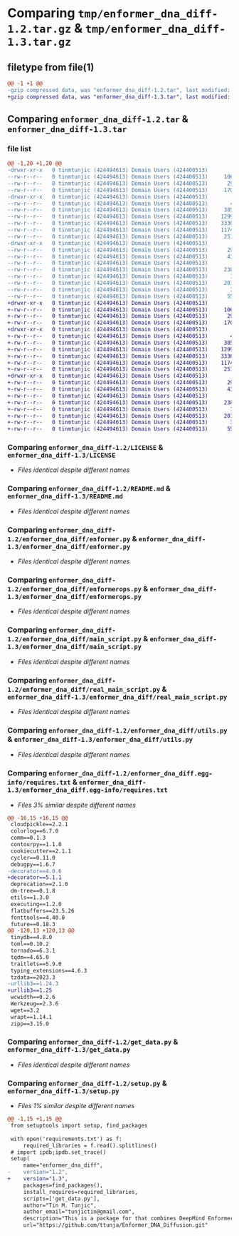 # Comparing `tmp/enformer_dna_diff-1.2.tar.gz` & `tmp/enformer_dna_diff-1.3.tar.gz`

## filetype from file(1)

```diff
@@ -1 +1 @@
-gzip compressed data, was "enformer_dna_diff-1.2.tar", last modified: Sun Jun 25 15:32:23 2023, max compression
+gzip compressed data, was "enformer_dna_diff-1.3.tar", last modified: Sun Jun 25 15:43:58 2023, max compression
```

## Comparing `enformer_dna_diff-1.2.tar` & `enformer_dna_diff-1.3.tar`

### file list

```diff
@@ -1,20 +1,20 @@
-drwxr-xr-x   0 tinmtunjic (424494613) Domain Users (424400513)        0 2023-06-25 15:32:23.000000 enformer_dna_diff-1.2/
--rw-r--r--   0 tinmtunjic (424494613) Domain Users (424400513)     1063 2023-06-10 15:19:31.000000 enformer_dna_diff-1.2/LICENSE
--rw-r--r--   0 tinmtunjic (424494613) Domain Users (424400513)      297 2023-06-25 15:32:23.000000 enformer_dna_diff-1.2/PKG-INFO
--rw-r--r--   0 tinmtunjic (424494613) Domain Users (424400513)     1707 2023-06-10 15:19:19.000000 enformer_dna_diff-1.2/README.md
-drwxr-xr-x   0 tinmtunjic (424494613) Domain Users (424400513)        0 2023-06-25 15:32:23.000000 enformer_dna_diff-1.2/enformer_dna_diff/
--rw-r--r--   0 tinmtunjic (424494613) Domain Users (424400513)       43 2023-06-09 23:02:20.000000 enformer_dna_diff-1.2/enformer_dna_diff/__init__.py
--rw-r--r--   0 tinmtunjic (424494613) Domain Users (424400513)     3851 2023-06-09 23:02:20.000000 enformer_dna_diff-1.2/enformer_dna_diff/enformer.py
--rw-r--r--   0 tinmtunjic (424494613) Domain Users (424400513)    12998 2023-06-25 15:31:15.000000 enformer_dna_diff-1.2/enformer_dna_diff/enformerops.py
--rw-r--r--   0 tinmtunjic (424494613) Domain Users (424400513)    33364 2023-06-08 16:34:50.000000 enformer_dna_diff-1.2/enformer_dna_diff/main_script.py
--rw-r--r--   0 tinmtunjic (424494613) Domain Users (424400513)    11745 2023-06-09 14:09:05.000000 enformer_dna_diff-1.2/enformer_dna_diff/real_main_script.py
--rw-r--r--   0 tinmtunjic (424494613) Domain Users (424400513)     2511 2023-06-25 15:31:19.000000 enformer_dna_diff-1.2/enformer_dna_diff/utils.py
-drwxr-xr-x   0 tinmtunjic (424494613) Domain Users (424400513)        0 2023-06-25 15:32:23.000000 enformer_dna_diff-1.2/enformer_dna_diff.egg-info/
--rw-r--r--   0 tinmtunjic (424494613) Domain Users (424400513)      297 2023-06-25 15:32:23.000000 enformer_dna_diff-1.2/enformer_dna_diff.egg-info/PKG-INFO
--rw-r--r--   0 tinmtunjic (424494613) Domain Users (424400513)      433 2023-06-25 15:32:23.000000 enformer_dna_diff-1.2/enformer_dna_diff.egg-info/SOURCES.txt
--rw-r--r--   0 tinmtunjic (424494613) Domain Users (424400513)        1 2023-06-25 15:32:23.000000 enformer_dna_diff-1.2/enformer_dna_diff.egg-info/dependency_links.txt
--rw-r--r--   0 tinmtunjic (424494613) Domain Users (424400513)     2383 2023-06-25 15:32:23.000000 enformer_dna_diff-1.2/enformer_dna_diff.egg-info/requires.txt
--rw-r--r--   0 tinmtunjic (424494613) Domain Users (424400513)       18 2023-06-25 15:32:23.000000 enformer_dna_diff-1.2/enformer_dna_diff.egg-info/top_level.txt
--rw-r--r--   0 tinmtunjic (424494613) Domain Users (424400513)     2013 2023-06-09 23:02:20.000000 enformer_dna_diff-1.2/get_data.py
--rw-r--r--   0 tinmtunjic (424494613) Domain Users (424400513)       38 2023-06-25 15:32:23.000000 enformer_dna_diff-1.2/setup.cfg
--rw-r--r--   0 tinmtunjic (424494613) Domain Users (424400513)      554 2023-06-25 15:31:26.000000 enformer_dna_diff-1.2/setup.py
+drwxr-xr-x   0 tinmtunjic (424494613) Domain Users (424400513)        0 2023-06-25 15:43:58.000000 enformer_dna_diff-1.3/
+-rw-r--r--   0 tinmtunjic (424494613) Domain Users (424400513)     1063 2023-06-10 15:19:31.000000 enformer_dna_diff-1.3/LICENSE
+-rw-r--r--   0 tinmtunjic (424494613) Domain Users (424400513)      297 2023-06-25 15:43:58.000000 enformer_dna_diff-1.3/PKG-INFO
+-rw-r--r--   0 tinmtunjic (424494613) Domain Users (424400513)     1707 2023-06-10 15:19:19.000000 enformer_dna_diff-1.3/README.md
+drwxr-xr-x   0 tinmtunjic (424494613) Domain Users (424400513)        0 2023-06-25 15:43:58.000000 enformer_dna_diff-1.3/enformer_dna_diff/
+-rw-r--r--   0 tinmtunjic (424494613) Domain Users (424400513)       43 2023-06-09 23:02:20.000000 enformer_dna_diff-1.3/enformer_dna_diff/__init__.py
+-rw-r--r--   0 tinmtunjic (424494613) Domain Users (424400513)     3851 2023-06-09 23:02:20.000000 enformer_dna_diff-1.3/enformer_dna_diff/enformer.py
+-rw-r--r--   0 tinmtunjic (424494613) Domain Users (424400513)    12998 2023-06-25 15:42:54.000000 enformer_dna_diff-1.3/enformer_dna_diff/enformerops.py
+-rw-r--r--   0 tinmtunjic (424494613) Domain Users (424400513)    33364 2023-06-08 16:34:50.000000 enformer_dna_diff-1.3/enformer_dna_diff/main_script.py
+-rw-r--r--   0 tinmtunjic (424494613) Domain Users (424400513)    11745 2023-06-09 14:09:05.000000 enformer_dna_diff-1.3/enformer_dna_diff/real_main_script.py
+-rw-r--r--   0 tinmtunjic (424494613) Domain Users (424400513)     2511 2023-06-25 15:42:57.000000 enformer_dna_diff-1.3/enformer_dna_diff/utils.py
+drwxr-xr-x   0 tinmtunjic (424494613) Domain Users (424400513)        0 2023-06-25 15:43:58.000000 enformer_dna_diff-1.3/enformer_dna_diff.egg-info/
+-rw-r--r--   0 tinmtunjic (424494613) Domain Users (424400513)      297 2023-06-25 15:43:58.000000 enformer_dna_diff-1.3/enformer_dna_diff.egg-info/PKG-INFO
+-rw-r--r--   0 tinmtunjic (424494613) Domain Users (424400513)      433 2023-06-25 15:43:58.000000 enformer_dna_diff-1.3/enformer_dna_diff.egg-info/SOURCES.txt
+-rw-r--r--   0 tinmtunjic (424494613) Domain Users (424400513)        1 2023-06-25 15:43:58.000000 enformer_dna_diff-1.3/enformer_dna_diff.egg-info/dependency_links.txt
+-rw-r--r--   0 tinmtunjic (424494613) Domain Users (424400513)     2381 2023-06-25 15:43:58.000000 enformer_dna_diff-1.3/enformer_dna_diff.egg-info/requires.txt
+-rw-r--r--   0 tinmtunjic (424494613) Domain Users (424400513)       18 2023-06-25 15:43:58.000000 enformer_dna_diff-1.3/enformer_dna_diff.egg-info/top_level.txt
+-rw-r--r--   0 tinmtunjic (424494613) Domain Users (424400513)     2013 2023-06-09 23:02:20.000000 enformer_dna_diff-1.3/get_data.py
+-rw-r--r--   0 tinmtunjic (424494613) Domain Users (424400513)       38 2023-06-25 15:43:58.000000 enformer_dna_diff-1.3/setup.cfg
+-rw-r--r--   0 tinmtunjic (424494613) Domain Users (424400513)      554 2023-06-25 15:42:45.000000 enformer_dna_diff-1.3/setup.py
```

### Comparing `enformer_dna_diff-1.2/LICENSE` & `enformer_dna_diff-1.3/LICENSE`

 * *Files identical despite different names*

### Comparing `enformer_dna_diff-1.2/README.md` & `enformer_dna_diff-1.3/README.md`

 * *Files identical despite different names*

### Comparing `enformer_dna_diff-1.2/enformer_dna_diff/enformer.py` & `enformer_dna_diff-1.3/enformer_dna_diff/enformer.py`

 * *Files identical despite different names*

### Comparing `enformer_dna_diff-1.2/enformer_dna_diff/enformerops.py` & `enformer_dna_diff-1.3/enformer_dna_diff/enformerops.py`

 * *Files identical despite different names*

### Comparing `enformer_dna_diff-1.2/enformer_dna_diff/main_script.py` & `enformer_dna_diff-1.3/enformer_dna_diff/main_script.py`

 * *Files identical despite different names*

### Comparing `enformer_dna_diff-1.2/enformer_dna_diff/real_main_script.py` & `enformer_dna_diff-1.3/enformer_dna_diff/real_main_script.py`

 * *Files identical despite different names*

### Comparing `enformer_dna_diff-1.2/enformer_dna_diff/utils.py` & `enformer_dna_diff-1.3/enformer_dna_diff/utils.py`

 * *Files identical despite different names*

### Comparing `enformer_dna_diff-1.2/enformer_dna_diff.egg-info/requires.txt` & `enformer_dna_diff-1.3/enformer_dna_diff.egg-info/requires.txt`

 * *Files 3% similar despite different names*

```diff
@@ -16,15 +16,15 @@
 cloudpickle==2.2.1
 colorlog==6.7.0
 comm==0.1.3
 contourpy==1.1.0
 cookiecutter==2.1.1
 cycler==0.11.0
 debugpy==1.6.7
-decorator==4.0.6
+decorator==5.1.1
 deprecation==2.1.0
 dm-tree==0.1.8
 etils==1.3.0
 executing==1.2.0
 flatbuffers==23.5.26
 fonttools==4.40.0
 future==0.18.3
@@ -120,13 +120,13 @@
 tinydb==4.8.0
 toml==0.10.2
 tornado==6.3.1
 tqdm==4.65.0
 traitlets==5.9.0
 typing_extensions==4.6.3
 tzdata==2023.3
-urllib3==1.24.3
+urllib3==1.25
 wcwidth==0.2.6
 Werkzeug==2.3.6
 wget==3.2
 wrapt==1.14.1
 zipp==3.15.0
```

### Comparing `enformer_dna_diff-1.2/get_data.py` & `enformer_dna_diff-1.3/get_data.py`

 * *Files identical despite different names*

### Comparing `enformer_dna_diff-1.2/setup.py` & `enformer_dna_diff-1.3/setup.py`

 * *Files 1% similar despite different names*

```diff
@@ -1,15 +1,15 @@
 from setuptools import setup, find_packages
 
 with open('requirements.txt') as f:
     required_libraries = f.read().splitlines()
 # import ipdb;ipdb.set_trace()
 setup(
     name="enformer_dna_diff",
-    version="1.2",
+    version="1.3",
     packages=find_packages(),
     install_requires=required_libraries,
     scripts=['get_data.py'],
     author="Tin M. Tunjic",
     author_email="tunjictin@gmail.com",
     description="This is a package for that combines DeepMind Enformer model with DNA Diffusion project",
     url="https://github.com/ttunja/Enformer_DNA_Diffusion.git"
```

